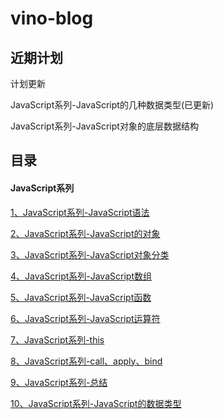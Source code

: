 # vino-blog

## 近期计划

计划更新

JavaScript系列-JavaScript的几种数据类型(已更新)

JavaScript系列-JavaScript对象的底层数据结构

## 目录

#### JavaScript系列
[1、JavaScript系列-JavaScript语法](./articles/JavaScript/JavaScript系列-JavaScript语法.md)

[2、JavaScript系列-JavaScript的对象](./articles/JavaScript/JavaScript系列-JavaScript的对象.md)

[3、JavaScript系列-JavaScript对象分类](./articles/JavaScript/JavaScript系列-JavaScript对象分类.md)

[4、JavaScript系列-JavaScript数组](./articles/JavaScript/JavaScript系列-JavaScript数组.md)

[5、JavaScript系列-JavaScript函数](./articles/JavaScript/JavaScript系列-JavaScript函数.md)

[6、JavaScript系列-JavaScript运算符](./articles/JavaScript/JavaScript系列-JavaScript运算符.md)

[7、JavaScript系列-this](./articles/JavaScript/JavaScript系列-this.md)

[8、JavaScript系列-call、apply、bind](./articles/JavaScript/JavaScript系列-Jcall、apply、bind这次真的弄懂了.md)

[9、JavaScript系列-总结](./articles/JavaScript/JavaScript系列-JavaScript归纳成三个定理.md)

[10、JavaScript系列-JavaScript的数据类型](./articles/JavaScript/JavaScript系列-JavaScript的数据类型.md) 
